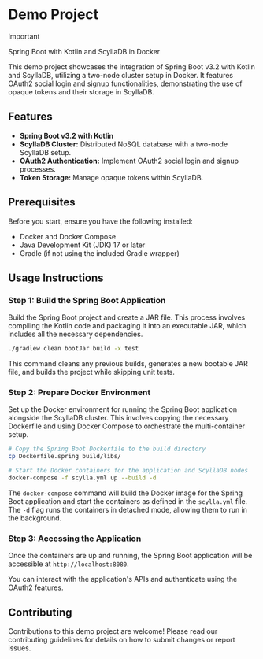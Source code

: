 # Demo Project

> [!IMPORTANT]
> Spring Boot with Kotlin and ScyllaDB in Docker

This demo project showcases the integration of Spring Boot v3.2 with Kotlin and ScyllaDB, utilizing a two-node cluster setup in Docker. It features OAuth2 social login and signup functionalities, demonstrating the use of opaque tokens and their storage in ScyllaDB.

## Features
- **Spring Boot v3.2 with Kotlin**
- **ScyllaDB Cluster:** Distributed NoSQL database with a two-node ScyllaDB setup.
- **OAuth2 Authentication:** Implement OAuth2 social login and signup processes.
- **Token Storage:** Manage opaque tokens within ScyllaDB.

## Prerequisites
Before you start, ensure you have the following installed:
- Docker and Docker Compose
- Java Development Kit (JDK) 17 or later
- Gradle (if not using the included Gradle wrapper)

## Usage Instructions

### Step 1: Build the Spring Boot Application
Build the Spring Boot project and create a JAR file. This process involves compiling the Kotlin code and packaging it into an executable JAR, which includes all the necessary dependencies.

```bash
./gradlew clean bootJar build -x test
```

This command cleans any previous builds, generates a new bootable JAR file, and builds the project while skipping unit tests.

### Step 2: Prepare Docker Environment
Set up the Docker environment for running the Spring Boot application alongside the ScyllaDB cluster. This involves copying the necessary Dockerfile and using Docker Compose to orchestrate the multi-container setup.

```bash
# Copy the Spring Boot Dockerfile to the build directory
cp Dockerfile.spring build/libs/

# Start the Docker containers for the application and ScyllaDB nodes
docker-compose -f scylla.yml up --build -d
```

The `docker-compose` command will build the Docker image for the Spring Boot application and start the containers as defined in the `scylla.yml` file. The `-d` flag runs the containers in detached mode, allowing them to run in the background.

### Step 3: Accessing the Application
Once the containers are up and running, the Spring Boot application will be accessible at `http://localhost:8080`.

You can interact with the application's APIs and authenticate using the OAuth2 features.

## Contributing
Contributions to this demo project are welcome! Please read our contributing guidelines for details on how to submit changes or report issues.
